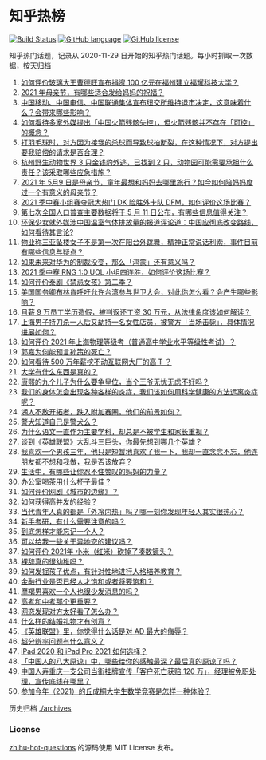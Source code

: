 # 知乎热榜
[![Build Status](https://github.com/ToWeLong/zhihu-hot-questions/workflows/CI/badge.svg)](https://github.com/ToWeLong/zhihu-hot-questions/actions)
[![GitHub language](https://img.shields.io/badge/language-golang-orange.svg)](https://golang.org/)
[![GitHub license](https://img.shields.io/github/license/ToWeLong/zhihu-hot-questions)](https://github.com/ToWeLong/zhihu-hot-questions/blob/main/LICENSE)

知乎热门话题，记录从 2020-11-29 日开始的知乎热门话题。每小时抓取一次数据，按天[归档](./archives)

<!-- BEGIN -->

1. [如何评价玻璃大王曹德旺宣布捐资 100 亿元在福州建立福耀科技大学？](https://www.zhihu.com/question/457562649)
1. [2021 年母亲节，有哪些适合发给妈妈的祝福？](https://www.zhihu.com/question/458284693)
1. [中国移动、中国电信、中国联通集体宣布纽交所维持退市决定，这意味着什么？会带来哪些影响？](https://www.zhihu.com/question/458322456)
1. [如何看待多家外媒提出「中国火箭残骸失控」，但火箭残骸并不存在「可控」的概念？](https://www.zhihu.com/question/458384867)
1. [打羽毛球时，对方因为接我的杀球而导致球拍断裂，在这种情况下，对方提出要我赔偿的请求是否合理？](https://www.zhihu.com/question/458085942)
1. [杭州野生动物世界 3 只金钱豹外逃，已找到 2 只，动物园可能需要承担什么责任？该采取哪些应急措施？](https://www.zhihu.com/question/458351546)
1. [2021 年 5月9 日是母亲节，童年最想和妈妈去哪里旅行？如今如何陪妈妈度过一个有意义的母亲节？](https://www.zhihu.com/question/458323851)
1. [2021 季中赛小组赛夺冠大热门 DK 险胜外卡队 DFM，如何评价这场比赛？](https://www.zhihu.com/question/458430509)
1. [第七次全国人口普查主要数据将于 5 月 11 日公布，有哪些信息值得关注？](https://www.zhihu.com/question/458484293)
1. [环保少女就外媒涉中国温室气体排放量的报道评论道：中国应彻底改变路线，如何看待其言论?](https://www.zhihu.com/question/458454363)
1. [物业称三亚坠楼女子不是第一次在阳台外跳舞，精神正常说话利索，事件目前有哪些信息与疑点？](https://www.zhihu.com/question/458317199)
1. [如果未来对华为的制裁没变，那么「鸿蒙」还有意义吗？](https://www.zhihu.com/question/458261749)
1. [2021 季中赛 RNG 1:0 UOL 小组四连胜，如何评价这场比赛？](https://www.zhihu.com/question/458401089)
1. [如何评价泰剧《禁忌女孩》第二季？](https://www.zhihu.com/question/458258491)
1. [美国国务卿布林肯呼吁允许台湾参与世卫大会，对此你怎么看？会产生哪些影响？](https://www.zhihu.com/question/458323936)
1. [月薪 9 万员工学历造假，被判返还工资 30 万元，从法律角度该如何解读？](https://www.zhihu.com/question/458409677)
1. [上海男子持刀杀一人后又劫持一名女性店员，被警方「当场击毙」，具体情况进展如何？](https://www.zhihu.com/question/458381524)
1. [如何评价 2021 年上海物理等级考（普通高中学业水平等级性考试）？](https://www.zhihu.com/question/457401362)
1. [郭嘉为何能预言孙策的死亡？](https://www.zhihu.com/question/23022586)
1. [如何看待 500 万年薪挖不动互联网大厂的高 T ？](https://www.zhihu.com/question/458412368)
1. [大学有什么东西是真的？](https://www.zhihu.com/question/430807321)
1. [康熙的九个儿子为什么要争皇位，当个王爷无忧无虑不好吗？](https://www.zhihu.com/question/359062106)
1. [我们的身体怎会出现各种各样的炎症，我们该如何用科学健康的方法远离炎症呢？](https://www.zhihu.com/question/457066503)
1. [湖人不敌开拓者，跌入附加赛圈，他们的前景如何？](https://www.zhihu.com/question/458342651)
1. [警犬知道自己是警犬么？](https://www.zhihu.com/question/286005319)
1. [为什么语文一直作为主要学科，却总是不被学生和家长重视？](https://www.zhihu.com/question/269469146)
1. [谈到《英雄联盟》大乱斗三巨头，你最先想到哪几个英雄？](https://www.zhihu.com/question/457624791)
1. [我喜欢一个男孩三年，他只是短暂地喜欢了我一下，我却一直念念不忘，他连朋友都不想和我做，我是否该放弃？](https://www.zhihu.com/question/457848299)
1. [生活中，有哪些让你忍不住赞叹的妈妈的力量？](https://www.zhihu.com/question/458323560)
1. [办公室喝茶用什么杯子最佳？](https://www.zhihu.com/question/21898087)
1. [如何评价网剧《城市的边缘》？](https://www.zhihu.com/question/456716874)
1. [如何获得高并发的经验？](https://www.zhihu.com/question/40609661)
1. [当代青年人真的都是「外冷内热」吗？哪一刻你发现年轻人其实很热心？](https://www.zhihu.com/question/457137869)
1. [新手考研，有什么需要注意的吗？](https://www.zhihu.com/question/456566597)
1. [到底怎样才能忘记一个人？](https://www.zhihu.com/question/457192146)
1. [可以给我一些关于异地恋的建议吗？](https://www.zhihu.com/question/455657139)
1. [如何评价 2021年 小米（红米）砍掉了凑数镜头？](https://www.zhihu.com/question/458171647)
1. [裸辞真的很幼稚吗？](https://www.zhihu.com/question/449669673)
1. [如何发掘孩子优点，有针对性地进行人格培养教育？](https://www.zhihu.com/question/457172825)
1. [金融行业是否已经人才饱和或者将要饱和？](https://www.zhihu.com/question/267950320)
1. [摩羯男喜欢一个人也很少发消息的吗？](https://www.zhihu.com/question/455456088)
1. [高考和中考那个更重要？](https://www.zhihu.com/question/450457099)
1. [网恋发现对方太好看了怎么办？](https://www.zhihu.com/question/441357680)
1. [什么样的结婚礼物才有创意？](https://www.zhihu.com/question/21278676)
1. [《英雄联盟》里，你觉得什么话是对 AD 最大的侮辱？](https://www.zhihu.com/question/457722320)
1. [超分辨率问题有什么意义？](https://www.zhihu.com/question/458035789)
1. [iPad 2020 和 iPad Pro 2021 如何选择？](https://www.zhihu.com/question/458086760)
1. [「中国人的八大原谅」中，哪些给你的感触最深？最后真的原谅了吗？](https://www.zhihu.com/question/458322564)
1. [中国人寿重庆一支公司当街挂牌宣传「客户死亡获赔 120 万」，经理被免职处理，宣传底线在哪里？](https://www.zhihu.com/question/458335443)
1. [参加今年（2021）的丘成桐大学生数学竞赛是怎样一种体验？](https://www.zhihu.com/question/458309120)

<!-- END -->

历史归档 [./archives](./archives)


### License
[zhihu-hot-questions](https://github.com/towelong/zhihu-hot-questions) 的源码使用 MIT License 发布。